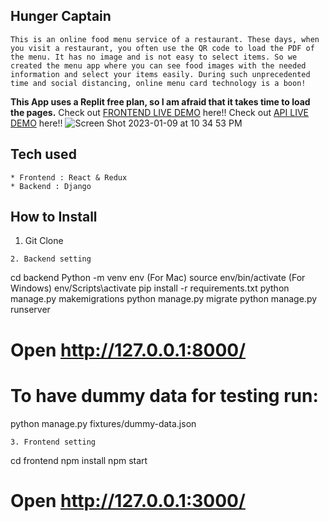 ## Hunger Captain
```
This is an online food menu service of a restaurant. These days, when you visit a restaurant, you often use the QR code to load the PDF of the menu. It has no image and is not easy to select items. So we created the menu app where you can see food images with the needed information and select your items easily. During such unprecedented time and social distancing, online menu card technology is a boon!
```
**This App uses a Replit free plan, so I am afraid that it takes time to load the pages.**
Check out [FRONTEND LIVE DEMO](https://hunger-cap-frontend.taliadiaz.repl.co) here!!
Check out [API LIVE DEMO](https://HUunger-cap-backend.taliadiaz.repl.co) here!!
![Screen Shot 2023-01-09 at 10 34 53 PM](https://user-images.githubusercontent.com/108022651/211456265-30a4da54-751d-4e91-8f96-9d178c7a97af.png)

## Tech used
```
* Frontend : React & Redux
* Backend : Django
```
## How to Install
1. Git Clone 
```
2. Backend setting
```
cd backend
Python -m venv env
(For Mac) source env/bin/activate
(For Windows) env/Scripts\activate
pip install -r requirements.txt
python manage.py makemigrations
python manage.py migrate
python manage.py runserver
# Open http://127.0.0.1:8000/
# To have dummy data for testing run:
python manage.py fixtures/dummy-data.json
```
3. Frontend setting
```
cd frontend
npm install
npm start
# Open http://127.0.0.1:3000/
